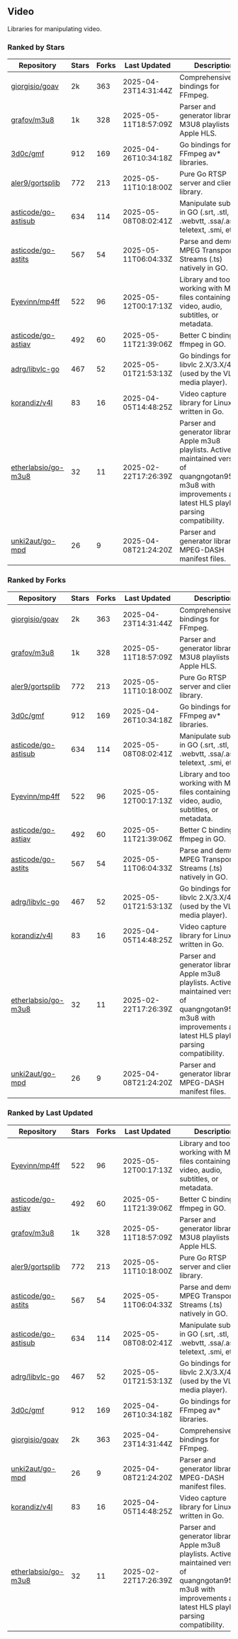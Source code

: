 ## Video

Libraries for manipulating video.

### Ranked by Stars

| Repository | Stars | Forks | Last Updated | Description | 
|------------|-------|-------|--------------|-------------|
| [giorgisio/goav](https://github.com/giorgisio/goav) | 2k | 363 | 2025-04-23T14:31:44Z |  Comprehensive Go bindings for FFmpeg. |
| [grafov/m3u8](https://github.com/grafov/m3u8) | 1k | 328 | 2025-05-11T18:57:09Z |  Parser and generator library of M3U8 playlists for Apple HLS. |
| [3d0c/gmf](https://github.com/3d0c/gmf) | 912 | 169 | 2025-04-26T10:34:18Z |  Go bindings for FFmpeg av\* libraries. |
| [aler9/gortsplib](https://github.com/aler9/gortsplib) | 772 | 213 | 2025-05-11T10:18:00Z |  Pure Go RTSP server and client library. |
| [asticode/go-astisub](https://github.com/asticode/go-astisub) | 634 | 114 | 2025-05-08T08:02:41Z |  Manipulate subtitles in GO (.srt, .stl, .ttml, .webvtt, .ssa/.ass, teletext, .smi, etc.). |
| [asticode/go-astits](https://github.com/asticode/go-astits) | 567 | 54 | 2025-05-11T06:04:33Z |  Parse and demux MPEG Transport Streams (.ts) natively in GO. |
| [Eyevinn/mp4ff](https://github.com/Eyevinn/mp4ff) | 522 | 96 | 2025-05-12T00:17:13Z |  Library and tools for working with MP4 files containing video, audio, subtitles, or metadata. |
| [asticode/go-astiav](https://github.com/asticode/go-astiav) | 492 | 60 | 2025-05-11T21:39:06Z |  Better C bindings for ffmpeg in GO. |
| [adrg/libvlc-go](https://github.com/adrg/libvlc-go) | 467 | 52 | 2025-05-01T21:53:13Z |  Go bindings for libvlc 2.X/3.X/4.X (used by the VLC media player). |
| [korandiz/v4l](https://github.com/korandiz/v4l) | 83 | 16 | 2025-04-05T14:48:25Z |  Video capture library for Linux, written in Go. |
| [etherlabsio/go-m3u8](https://github.com/etherlabsio/go-m3u8) | 32 | 11 | 2025-02-22T17:26:39Z |  Parser and generator library for Apple m3u8 playlists. Actively maintained version of quangngotan95/go-m3u8 with improvements and latest HLS playlist parsing compatibility. |
| [unki2aut/go-mpd](https://github.com/unki2aut/go-mpd) | 26 | 9 | 2025-04-08T21:24:20Z |  Parser and generator library for MPEG-DASH manifest files. |

### Ranked by Forks

| Repository | Stars | Forks | Last Updated | Description | 
|------------|-------|-------|--------------|-------------|
| [giorgisio/goav](https://github.com/giorgisio/goav) | 2k | 363 | 2025-04-23T14:31:44Z |  Comprehensive Go bindings for FFmpeg. |
| [grafov/m3u8](https://github.com/grafov/m3u8) | 1k | 328 | 2025-05-11T18:57:09Z |  Parser and generator library of M3U8 playlists for Apple HLS. |
| [aler9/gortsplib](https://github.com/aler9/gortsplib) | 772 | 213 | 2025-05-11T10:18:00Z |  Pure Go RTSP server and client library. |
| [3d0c/gmf](https://github.com/3d0c/gmf) | 912 | 169 | 2025-04-26T10:34:18Z |  Go bindings for FFmpeg av\* libraries. |
| [asticode/go-astisub](https://github.com/asticode/go-astisub) | 634 | 114 | 2025-05-08T08:02:41Z |  Manipulate subtitles in GO (.srt, .stl, .ttml, .webvtt, .ssa/.ass, teletext, .smi, etc.). |
| [Eyevinn/mp4ff](https://github.com/Eyevinn/mp4ff) | 522 | 96 | 2025-05-12T00:17:13Z |  Library and tools for working with MP4 files containing video, audio, subtitles, or metadata. |
| [asticode/go-astiav](https://github.com/asticode/go-astiav) | 492 | 60 | 2025-05-11T21:39:06Z |  Better C bindings for ffmpeg in GO. |
| [asticode/go-astits](https://github.com/asticode/go-astits) | 567 | 54 | 2025-05-11T06:04:33Z |  Parse and demux MPEG Transport Streams (.ts) natively in GO. |
| [adrg/libvlc-go](https://github.com/adrg/libvlc-go) | 467 | 52 | 2025-05-01T21:53:13Z |  Go bindings for libvlc 2.X/3.X/4.X (used by the VLC media player). |
| [korandiz/v4l](https://github.com/korandiz/v4l) | 83 | 16 | 2025-04-05T14:48:25Z |  Video capture library for Linux, written in Go. |
| [etherlabsio/go-m3u8](https://github.com/etherlabsio/go-m3u8) | 32 | 11 | 2025-02-22T17:26:39Z |  Parser and generator library for Apple m3u8 playlists. Actively maintained version of quangngotan95/go-m3u8 with improvements and latest HLS playlist parsing compatibility. |
| [unki2aut/go-mpd](https://github.com/unki2aut/go-mpd) | 26 | 9 | 2025-04-08T21:24:20Z |  Parser and generator library for MPEG-DASH manifest files. |

### Ranked by Last Updated

| Repository | Stars | Forks | Last Updated | Description | 
|------------|-------|-------|--------------|-------------|
| [Eyevinn/mp4ff](https://github.com/Eyevinn/mp4ff) | 522 | 96 | 2025-05-12T00:17:13Z |  Library and tools for working with MP4 files containing video, audio, subtitles, or metadata. |
| [asticode/go-astiav](https://github.com/asticode/go-astiav) | 492 | 60 | 2025-05-11T21:39:06Z |  Better C bindings for ffmpeg in GO. |
| [grafov/m3u8](https://github.com/grafov/m3u8) | 1k | 328 | 2025-05-11T18:57:09Z |  Parser and generator library of M3U8 playlists for Apple HLS. |
| [aler9/gortsplib](https://github.com/aler9/gortsplib) | 772 | 213 | 2025-05-11T10:18:00Z |  Pure Go RTSP server and client library. |
| [asticode/go-astits](https://github.com/asticode/go-astits) | 567 | 54 | 2025-05-11T06:04:33Z |  Parse and demux MPEG Transport Streams (.ts) natively in GO. |
| [asticode/go-astisub](https://github.com/asticode/go-astisub) | 634 | 114 | 2025-05-08T08:02:41Z |  Manipulate subtitles in GO (.srt, .stl, .ttml, .webvtt, .ssa/.ass, teletext, .smi, etc.). |
| [adrg/libvlc-go](https://github.com/adrg/libvlc-go) | 467 | 52 | 2025-05-01T21:53:13Z |  Go bindings for libvlc 2.X/3.X/4.X (used by the VLC media player). |
| [3d0c/gmf](https://github.com/3d0c/gmf) | 912 | 169 | 2025-04-26T10:34:18Z |  Go bindings for FFmpeg av\* libraries. |
| [giorgisio/goav](https://github.com/giorgisio/goav) | 2k | 363 | 2025-04-23T14:31:44Z |  Comprehensive Go bindings for FFmpeg. |
| [unki2aut/go-mpd](https://github.com/unki2aut/go-mpd) | 26 | 9 | 2025-04-08T21:24:20Z |  Parser and generator library for MPEG-DASH manifest files. |
| [korandiz/v4l](https://github.com/korandiz/v4l) | 83 | 16 | 2025-04-05T14:48:25Z |  Video capture library for Linux, written in Go. |
| [etherlabsio/go-m3u8](https://github.com/etherlabsio/go-m3u8) | 32 | 11 | 2025-02-22T17:26:39Z |  Parser and generator library for Apple m3u8 playlists. Actively maintained version of quangngotan95/go-m3u8 with improvements and latest HLS playlist parsing compatibility. |

